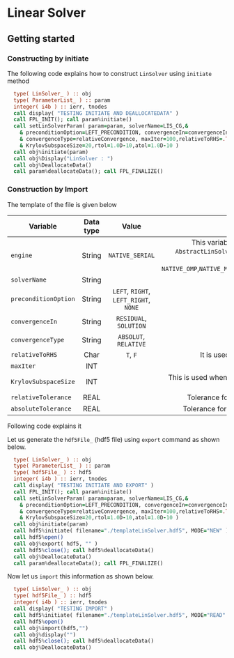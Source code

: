 

# Linear Solver



## Getting started



### Constructing by initiate

The following code explains how to construct `LinSolver` using `initiate` method



```fortran
  type( LinSolver_ ) :: obj
  type( ParameterList_ ) :: param
  integer( i4b ) :: ierr, tnodes
  call display( "TESTING INITIATE AND DEALLOCATEDATA" )
  call FPL_INIT(); call param%initiate()
  call setLinSolverParam( param=param, solverName=LIS_CG,&
    & preconditionOption=LEFT_PRECONDITION, convergenceIn=convergenceInRes, &
    & convergenceType=relativeConvergence, maxIter=100,relativeToRHS=.TRUE., &
    & KrylovSubspaceSize=20,rtol=1.0D-10,atol=1.0D-10 )
  call obj%initiate(param)
  call obj%Display("LinSolver : ")
  call obj%DeallocateData()
  call param%deallocateData(); call FPL_FINALIZE()
```





### Construction by Import



The template of the file is given below



| Variable             | Data type |                 Value                 |                                                      Comment |
| -------------------- | :-------: | :-----------------------------------: | -----------------------------------------------------------: |
| `engine`             |  String   |            `NATIVE_SERIAL`            | This variable helps us to create correct child of `AbstractLinSolver` class. For other children we have following values reserved  : `NATIVE_OMP`,`NATIVE_MPI`,`PETSC`,`LIS_SERIAL`,`LIS_OMP`,`LIS_MPI` |
| `solverName`         |  String   |                                       |                                           Name of the solver |
| `preconditionOption` |  String   | `LEFT`, `RIGHT`, `LEFT_RIGHT`, `NONE` |                                                              |
| `convergenceIn`      |  String   |        `RESIDUAL`, `SOLUTION`         |                                                              |
| `convergenceType`    |  String   |         `ABSOLUT`, `RELATIVE`         |                                                              |
| `relativeToRHS`      |   Char    |               `T`, `F`                |                 It is used when convergence Type is relative |
| `maxIter`            |    INT    |                                       |                                 Maximum number of iterations |
| `KrylovSubspaceSize` |    INT    |                                       | This is used when GMRES is used, you can set it to 15 to 20. |
| `relativeTolerance`  |   REAL    |                                       |              Tolerance for checking the relative convergence |
| `absoluteTolerance`  |   REAL    |                                       |              Tolerance for checking the absolute convergence |



Following code explains it



Let us generate the `hdf5File_` (hdf5 file) using `export` command as shown below.



```fortran
  type( LinSolver_ ) :: obj
  type( ParameterList_ ) :: param
  type( hdf5File_ ) :: hdf5
  integer( i4b ) :: ierr, tnodes
  call display( "TESTING INITIATE AND EXPORT" )
  call FPL_INIT(); call param%initiate()
  call setLinSolverParam( param=param, solverName=LIS_CG,&
    & preconditionOption=LEFT_PRECONDITION, convergenceIn=convergenceInRes, &
    & convergenceType=relativeConvergence, maxIter=100,relativeToRHS=.TRUE., &
    & KrylovSubspaceSize=20,rtol=1.0D-10,atol=1.0D-10 )
  call obj%initiate(param)
  call hdf5%initiate( filename="./templateLinSolver.hdf5", MODE="NEW" )
  call hdf5%open()
  call obj%export( hdf5, "" )
  call hdf5%close(); call hdf5%deallocateData()
  call obj%DeallocateData()
  call param%deallocateData(); call FPL_FINALIZE()
```



Now let us `import` this information as shown below.



```fortran
  type( LinSolver_ ) :: obj
  type( hdf5File_ ) :: hdf5
  integer( i4b ) :: ierr, tnodes
  call display( "TESTING IMPORT" )
  call hdf5%initiate( filename="./templateLinSolver.hdf5", MODE="READ" )
  call hdf5%open()
  call obj%import(hdf5,"")
  call obj%display("")
  call hdf5%close(); call hdf5%deallocateData()
  call obj%DeallocateData()
```



